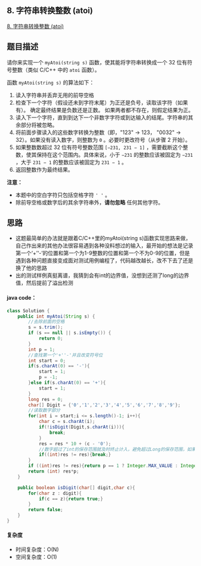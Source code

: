 ## 8. 字符串转换整数 (atoi)

[8. 字符串转换整数 (atoi)](https://leetcode.cn/problems/string-to-integer-atoi/)



## 题目描述

请你来实现一个 `myAtoi(string s)` 函数，使其能将字符串转换成一个 32 位有符号整数（类似 C/C++ 中的 `atoi` 函数）。

函数 `myAtoi(string s)` 的算法如下：

1. 读入字符串并丢弃无用的前导空格
2. 检查下一个字符（假设还未到字符末尾）为正还是负号，读取该字符（如果有）。 确定最终结果是负数还是正数。 如果两者都不存在，则假定结果为正。
3. 读入下一个字符，直到到达下一个非数字字符或到达输入的结尾。字符串的其余部分将被忽略。
4. 将前面步骤读入的这些数字转换为整数（即，"123" -> 123， "0032" -> 32）。如果没有读入数字，则整数为 `0` 。必要时更改符号（从步骤 2 开始）。
5. 如果整数数超过 32 位有符号整数范围 `[−231, 231 − 1]` ，需要截断这个整数，使其保持在这个范围内。具体来说，小于 `−231` 的整数应该被固定为 `−231` ，大于 `231 − 1` 的整数应该被固定为 `231 − 1` 。
6. 返回整数作为最终结果。

**注意：**

- 本题中的空白字符只包括空格字符 `' '` 。
- 除前导空格或数字后的其余字符串外，**请勿忽略** 任何其他字符。



## 思路

- 这题最简单的办法就是跟着C/C++里的myAtoi(string s)函数实现思路来做，自己作出来的其他办法很容易遇到各种没料想过的输入，最开始的想法是记录第一个‘+’‘-’的位置和第一个为1-9整数的位置和第一个不为0-9的位置，但是遇到各种问题直接变成面对测试用例编程了，代码越改越长，改不下去了还是换了他的思路
- 出的测试样例真挺离谱，我猜到会有int的边界值，没想到还测了long的边界值，然后提前了溢出检测



#### java code：

```java
class Solution {
    public int myAtoi(String s) {
        //去除前面的空格
        s = s.trim();
        if (s == null || s.isEmpty()) {
            return 0;
        }
        int p = 1;
        //查找第一个'+''-'并且改变符号位
        int start = 0;
        if(s.charAt(0) == '-'){
            start = 1;
            p = -1;
        }else if(s.charAt(0) == '+'){
            start = 1;
        }
        long res = 0;
        char[] Digit = {'0','1','2','3','4','5','6','7','8','9'};
        //读取数字部分
        for(int i = start;i <= s.length()-1; i++){
            char c = s.charAt(i);
            if(!isDigit(Digit,s.charAt(i))){
                break;
            }
            res = res * 10 + (c - '0');
            //数字超过了int的保存范围就及时终止计入，避免超过Long的保存范围，如果超过了int的保存范围，强制转换的结果和原值会不同
            if((int)res != res){break;}
        }
        if ((int)res != res){return p == 1 ? Integer.MAX_VALUE : Integer.MIN_VALUE;}
        return (int) res*p;
    }

    public boolean isDigit(char[] digit,char c){
        for(char z : digit){
            if(c == z){return true;}
        }
        return false;
    }
}
```



#### 复杂度

- 时间复杂度：O(N)
- 空间复杂度：O(1)